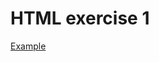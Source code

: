 # HTML exercise 1

[Example](https://yaninatrekhleb.github.io/learn-html-css/html/exercise-1/learn-html.html)